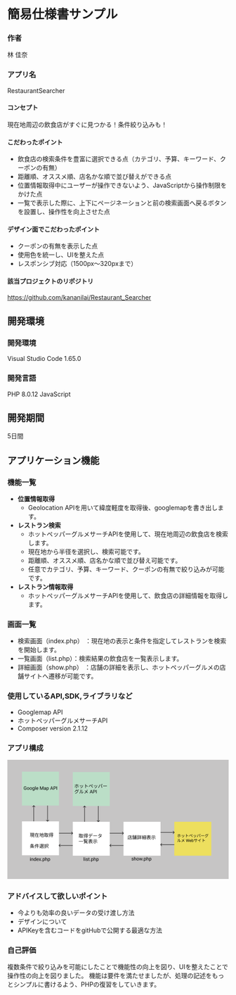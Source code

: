 # 簡易仕様書サンプル

### 作者
林 佳奈

### アプリ名
RestaurantSearcher

#### コンセプト
現在地周辺の飲食店がすぐに見つかる！条件絞り込みも！

#### こだわったポイント
- 飲食店の検索条件を豊富に選択できる点（カテゴリ、予算、キーワード、クーポンの有無）
- 距離順、オススメ順、店名かな順で並び替えができる点
- 位置情報取得中にユーザーが操作できないよう、JavaScriptから操作制限をかけた点
- 一覧で表示した際に、上下にページネーションと前の検索画面へ戻るボタンを設置し、操作性を向上させた点

#### デザイン面でこだわったポイント
- クーポンの有無を表示した点
- 使用色を統一し、UIを整えた点
- レスポンシブ対応（1500px〜320pxまで）

#### 該当プロジェクトのリポジトリ
https://github.com/kananilai/Restaurant_Searcher

## 開発環境
### 開発環境
Visual Studio Code 1.65.0

### 開発言語
PHP 8.0.12 
JavaScript

## 開発期間
5日間

## アプリケーション機能

### 機能一覧
- **位置情報取得**
  - Geolocation APIを用いて緯度軽度を取得後、googlemapを書き出します。
- **レストラン検索**
  - ホットペッパーグルメサーチAPIを使用して、現在地周辺の飲食店を検索します。
  - 現在地から半径を選択し、検索可能です。
  - 距離順、オススメ順、店名かな順で並び替え可能です。
  - 任意でカテゴリ、予算、キーワード、クーポンの有無で絞り込みが可能です。
- **レストラン情報取得**
  - ホットペッパーグルメサーチAPIを使用して、飲食店の詳細情報を取得します。

### 画面一覧
- 検索画面（index.php） ：現在地の表示と条件を指定してレストランを検索を開始します。
- 一覧画面（list.php）：検索結果の飲食店を一覧表示します。
- 詳細画面（show.php） ：店舗の詳細を表示し、ホットペッパーグルメの店舗サイトへ遷移が可能です。

### 使用しているAPI,SDK,ライブラリなど
- Googlemap API
- ホットペッパーグルメサーチAPI
- Composer version 2.1.12

### アプリ構成
![アプリ構成](img/selection_task.png)

### アドバイスして欲しいポイント
- 今よりも効率の良いデータの受け渡し方法
- デザインについて
- APIKeyを含むコードをgitHubで公開する最適な方法

### 自己評価
複数条件で絞り込みを可能にしたことで機能性の向上を図り、UIを整えたことで操作性の向上を図りました。
機能は要件を満たせましたが、処理の記述をもっとシンプルに書けるよう、PHPの復習をしていきます。


